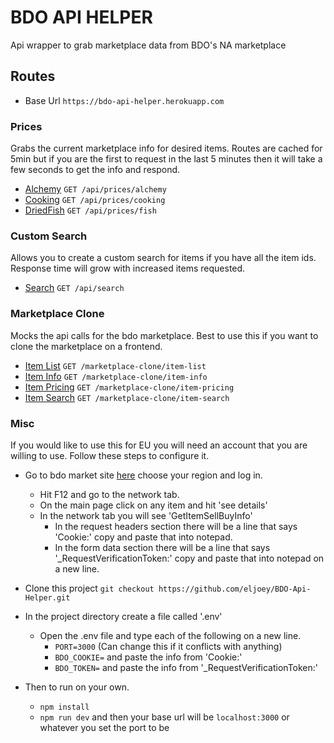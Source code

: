 # BDO API HELPER

Api wrapper to grab marketplace data from BDO's NA marketplace

## Routes

- Base Url `https://bdo-api-helper.herokuapp.com`

### Prices

Grabs the current marketplace info for desired items. Routes are cached for 5min but if you are the first to request in the last 5 minutes then it will take a few seconds to get the info and respond.

- [Alchemy](docs/prices/alchemy.md) `GET /api/prices/alchemy`
- [Cooking](docs/prices/cooking.md) `GET /api/prices/cooking`
- [DriedFish](docs/prices/fish.md) `GET /api/prices/fish`

### Custom Search

Allows you to create a custom search for items if you have all the item ids. Response time will grow with increased items requested.

- [Search](docs/search.md) `GET /api/search`

### Marketplace Clone

Mocks the api calls for the bdo marketplace. Best to use this if you want to clone the marketplace on a frontend.

- [Item List](docs/mpClone/itemList.md) `GET /marketplace-clone/item-list`
- [Item Info](docs/mpClone/itemInfo.md) `GET /marketplace-clone/item-info`
- [Item Pricing](docs/mpClone/itemPricing.md) `GET /marketplace-clone/item-pricing`
- [Item Search](docs/mpClone/itemSearch.md) `GET /marketplace-clone/item-search`

### Misc

If you would like to use this for EU you will need an account that you are willing to use. Follow these steps to configure it.

- Go to bdo market site [here](https://market.blackdesertonline.com/) choose your region and log in.

  - Hit F12 and go to the network tab.
  - On the main page click on any item and hit 'see details'
  - In the network tab you will see 'GetItemSellBuyInfo'
    - In the request headers section there will be a line that says 'Cookie:' copy and paste that into notepad.
    - In the form data section there will be a line that says '\_RequestVerificationToken:' copy and paste that into notepad on a new line.

- Clone this project
  `git checkout https://github.com/eljoey/BDO-Api-Helper.git`

- In the project directory create a file called '.env'

  - Open the .env file and type each of the following on a new line.
    - `PORT=3000` (Can change this if it conflicts with anything)
    - `BDO_COOKIE=` and paste the info from 'Cookie:'
    - `BDO_TOKEN=` and paste the info from '\_RequestVerificationToken:'

- Then to run on your own.
  - `npm install`
  - `npm run dev` and then your base url will be `localhost:3000` or whatever you set the port to be
